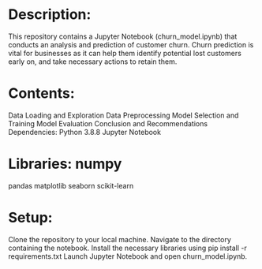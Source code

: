 # Description:
This repository contains a Jupyter Notebook (churn_model.ipynb) that conducts an analysis and prediction of customer churn. Churn prediction is vital for businesses as it can help them identify potential lost customers early on, and take necessary actions to retain them.

# Contents:
Data Loading and Exploration
Data Preprocessing
Model Selection and Training
Model Evaluation
Conclusion and Recommendations
Dependencies:
Python 3.8.8
Jupyter Notebook

# Libraries: numpy
pandas
matplotlib
seaborn
scikit-learn

# Setup:
Clone the repository to your local machine.
Navigate to the directory containing the notebook.
Install the necessary libraries using pip install -r requirements.txt 
Launch Jupyter Notebook and open churn_model.ipynb.